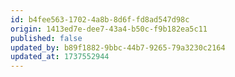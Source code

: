```yaml
---
id: b4fee563-1702-4a8b-8d6f-fd8ad547d98c
origin: 1413ed7e-dee7-43a4-b50c-f9b182ea5c11
published: false
updated_by: b89f1882-9bbc-44b7-9265-79a3230c2164
updated_at: 1737552944
---
```

